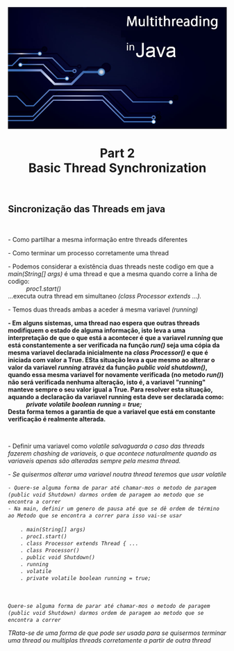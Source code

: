 <img src="../READMEs_sorces/Multithreading-Java.png" alt="Sistemas Distribuidos - Rafael Alves" align="center"/>

<h1 align="center">Part 2<br>Basic Thread Synchronization</h1>
<br>
<h2>Sincronização das Threads em java</h2><br>

<p>- Como partilhar a mesma informação entre threads diferentes<br></p>
<p>- Como terminar um processo corretamente uma thread<br></p>
<p>- Podemos considerar a existência duas threads neste codigo em que a <em>main(String[] args)</em> é uma thread e que a mesma quando corre a linha de codigo: <br>
<em>&emsp;&emsp;&emsp;proc1.start()</em> <br>
...executa outra thread em simultaneo <em>(class Processor extends ...).</em><br></p>
<p>- Temos duas threads ambas a aceder á mesma variavel <em>(running)</em><br></p>
<p><strong>- Em alguns sistemas, uma thread nao espera que outras threads modifiquem o estado de alguma informação, isto leva a uma interpretação de que o que está a acontecer é que a variavel <em>running</em> que está constantemente a ser verificada na função <em>run()</em> seja uma cópia da mesma variavel declarada inicialmente na <em>class Processor()</em> e que é iniciada com valor a True. ESta situação leva a que mesmo ao alterar o valor da variavel <em>running</em> atravéz da função <em>public void shutdown()</em>, quando essa mesma variavel for novamente verificada (no metodo <em>run()</em>) não será verificada nenhuma alteração, isto é, a variavel "running" manteve sempre o seu valor igual a True. Para resolver esta situação, aquando a declaração da variavel running esta deve ser declarada como: <br>&emsp;&emsp;&emsp;<em>private volatile boolean running = true;</em><br>
Desta forma temos a garantia de que a variavel que está em constante verificação é realmente alterada.</strong></p><br>
<p>- Definir uma variavel como <em>volatile<em> salvaguarda o caso das threads fazerem chashing de variaveis, o que acontece naturalmente quando as variaveis apenas são alteradas sempre pela mesma thread.<br></p>


<p>- Se quisermos alterar uma variavel noutra thread teremos que usar <em>volatile</em><br></p>


    - Quere-se alguma forma de parar até chamar-mos o metodo de paragem (public void Shutdown) darmos ordem de paragem ao metodo que se encontra a correr
    - Na main, definir um genero de pausa até que se dê ordem de término ao Metodo que se encontra a correr para isso vai-se usar   

        . main(String[] args)
        . proc1.start()
        . class Processor extends Thread { ...
        . class Processor()
        . public void Shutdown()
        . running
        . volatile
        . private volatile boolean running = true;

    

    Quere-se alguma forma de parar até chamar-mos o metodo de paragem (public void Shutdown) darmos ordem de paragem ao metodo que se encontra a correr




TRata-se de uma forma de que pode ser usada para se quisermos terminar uma thread ou multiplas threads corretamente a partir de outra thread 